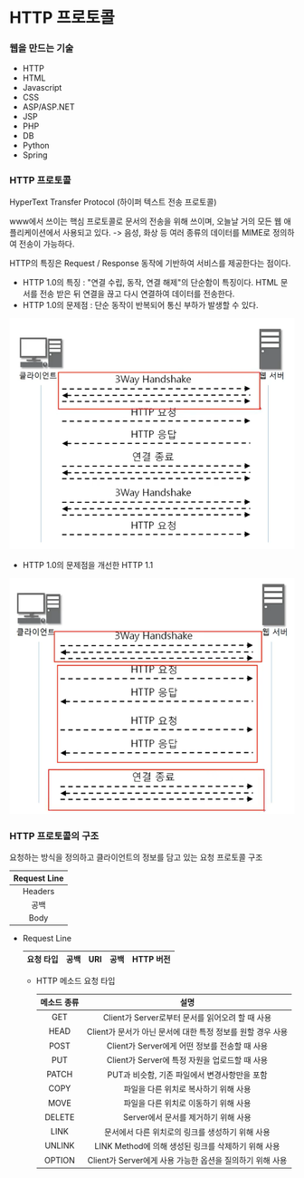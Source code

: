 # HTTP 프로토콜

### 웹을 만드는 기술

- HTTP
- HTML
- Javascript
- CSS
- ASP/ASP.NET
- JSP
- PHP
- DB
- Python
- Spring



### HTTP 프로토콜

HyperText Transfer Protocol (하이퍼 텍스트 전송 프로토콜)

www에서 쓰이는 핵심 프로토콜로 문서의 전송을 위해 쓰이며, 오늘날 거의 모든 웹 애플리케이션에서 사용되고 있다. -> 음성, 화상 등 여러 종류의 데이터를 MIME로 정의하여 전송이 가능하다.

HTTP의 특징은 Request / Response 동작에 기반하여 서비스를 제공한다는 점이다. 

- HTTP 1.0의 특징 : "연결 수립, 동작, 연결 해제"의 단순함이 특징이다. HTML 문서를 전송 받은 뒤 연결을 끊고 다시 연결하여 데이터를 전송한다.
- HTTP 1.0의 문제점 : 단순 동작이 반복되어 통신 부하가 발생할 수 있다.

![img](HTTP프로토콜.assets/img.PNG)

- HTTP 1.0의 문제점을 개선한 HTTP 1.1

![http1.1](HTTP프로토콜.assets/http1.1.PNG)



### HTTP 프로토콜의 구조

요청하는 방식을 정의하고 클라이언트의 정보를 담고 있는 요청 프로토콜 구조

| Request Line |
| :----------: |
|   Headers    |
|     공백     |
|     Body     |

- Request Line

  | 요청 타입 | 공백 | URI  | 공백 | HTTP 버전 |
  | :-------: | :--: | :--: | :--: | :-------: |

  - HTTP 메소드 요청 타입

    | 메소드 종류 |                            설명                             |
    | :---------: | :---------------------------------------------------------: |
    |     GET     |      Client가 Server로부터 문서를 읽어오려 할 때 사용       |
    |    HEAD     | Client가 문서가 아닌 문서에 대한 특정 정보를 원할 경우 사용 |
    |    POST     |       Client가 Server에게 어떤 정보를 전송할 때 사용        |
    |     PUT     |       Client가 Server에 특정 자원을 업로드할 때 사용        |
    |    PATCH    |        PUT과 비슷함, 기존 파일에서 변경사항만을 포함        |
    |    COPY     |            파일을 다른 위치로 복사하기 위해 사용            |
    |    MOVE     |            파일을 다른 위치로 이동하기 위해 사용            |
    |   DELETE    |            Server에서 문서를 제거하기 위해 사용             |
    |    LINK     |      문서에서 다른 위치로의 링크를 생성하기 위해 사용       |
    |   UNLINK    |     LINK Method에 의해 생성된 링크를 삭제하기 위해 사용     |
    |   OPTION    |  Client가 Server에게 사용 가능한 옵션을 질의하기 위해 사용  |

    